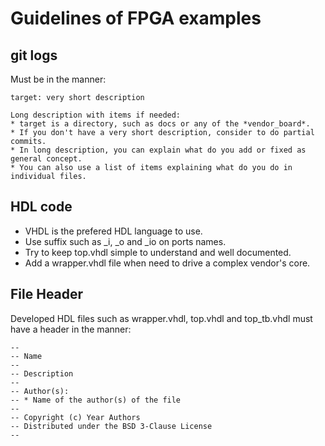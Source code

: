 # Guidelines of FPGA examples

## git logs

Must be in the manner:
```
target: very short description

Long description with items if needed:
* target is a directory, such as docs or any of the *vendor_board*.
* If you don't have a very short description, consider to do partial commits.
* In long description, you can explain what do you add or fixed as general concept.
* You can also use a list of items explaining what do you do in individual files.
```
## HDL code

* VHDL is the prefered HDL language to use.
* Use suffix such as _i, _o and _io on ports names.
* Try to keep top.vhdl simple to understand and well documented.
* Add a wrapper.vhdl file when need to drive a complex vendor's core.

## File Header

Developed HDL files such as wrapper.vhdl, top.vhdl and top_tb.vhdl must have a header in the manner:
```
--
-- Name
--
-- Description
--
-- Author(s):
-- * Name of the author(s) of the file
--
-- Copyright (c) Year Authors
-- Distributed under the BSD 3-Clause License
--
```
